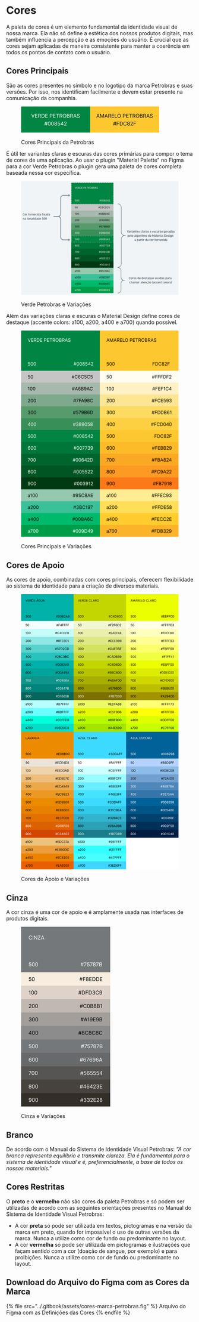 # Cores

A paleta de cores é um elemento fundamental da identidade visual de nossa marca. Ela não só define a estética dos nossos produtos digitais, mas também influencia a percepção e as emoções do usuário. É crucial que as cores sejam aplicadas de maneira consistente para manter a coerência em todos os pontos de contato com o usuário.

## Cores Principais

São as cores presentes no símbolo e no logotipo da marca Petrobras e suas versões. Por isso, nos identificam facilmente e devem estar presente na comunicação da companhia.

<figure><img src="../.gitbook/assets/cores-principais.png" alt=""><figcaption><p>Cores Principais da Petrobras</p></figcaption></figure>

&#x20;É útil ter variantes claras e escuras das cores primárias para compor o tema de cores de uma aplicação.  Ao usar o plugin "Material Palette" no Figma para a cor Verde Petrobras o plugin gera uma paleta de cores completa baseada nessa cor específica.

<figure><img src="../.gitbook/assets/image (1) (1) (1) (1) (1) (1) (1) (1) (1) (1) (1) (1) (1).png" alt=""><figcaption><p>Verde Petrobras e Variações</p></figcaption></figure>

Além das variações claras e escuras o Material Design define cores de destaque (accente colors: a100, a200, a400 e a700) quando possível.

<figure><img src="../.gitbook/assets/cores-principais-variacoes.png" alt=""><figcaption><p>Cores Principais e Variações</p></figcaption></figure>

## Cores de Apoio

As cores de apoio, combinadas com cores principais, oferecem flexibilidade ao sistema de identidade para a criação de diversos materiais.

<figure><img src="../.gitbook/assets/cores-apoio-variacoes.png" alt=""><figcaption><p>Cores de Apoio e Variações</p></figcaption></figure>

## Cinza

A cor cinza é uma cor de apoio e é amplamente usada nas interfaces de produtos digitais.

<figure><img src="../.gitbook/assets/cinza.png" alt=""><figcaption><p>Cinza e Variações</p></figcaption></figure>

## Branco

De acordo com o Manual do Sistema de Identidade Visual Petrobras: _"A cor branca representa equilíbrio e transmite clareza. Ela é fundamental para o sistema de identidade visual e é, preferencialmente, a base de todos os nossos materiais."_

## Cores Restritas

O **preto** e o **vermelho** não são cores da paleta Petrobras e só podem ser utilizadas de acordo com as seguintes orientações presentes no Manual do Sistema de Identidade Visual Petrobras:

* A cor **preta** só pode ser utilizada em textos, pictogramas e na versão da marca em preto, quando for impossível o uso de outras versões da marca. Nunca a utilize como cor de fundo ou predominante no layout.
* A cor **vermelha** só pode ser utilizada em pictogramas e ilustrações que façam sentido com a cor (doação de sangue, por exemplo) e para proibições. Nunca a utilize como cor de fundo ou predominante no layout.

## Download do Arquivo do Figma com as Cores da Marca

{% file src="../.gitbook/assets/cores-marca-petrobras.fig" %}
Arquivo do Figma com as Definições das Cores
{% endfile %}
